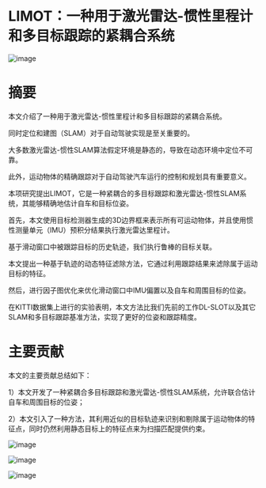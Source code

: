 # LIMOT：一种用于激光雷达-惯性里程计和多目标跟踪的紧耦合系统

![image](https://user-images.githubusercontent.com/48575896/236087911-cf81211d-a8a3-479b-b3bc-3fcbf8f2c69b.png)


# 摘要
本文介绍了一种用于激光雷达-惯性里程计和多目标跟踪的紧耦合系统。

同时定位和建图（SLAM）对于自动驾驶实现是至关重要的。

大多数激光雷达-惯性SLAM算法假定环境是静态的，导致在动态环境中定位不可靠。

此外，运动物体的精确跟踪对于自动驾驶汽车运行的控制和规划具有重要意义。

本项研究提出LIMOT，它是一种紧耦合的多目标跟踪和激光雷达-惯性SLAM系统，其能够精确地估计自车和目标位姿。

首先，本文使用目标检测器生成的3D边界框来表示所有可运动物体，并且使用惯性测量单元（IMU）预积分结果执行激光雷达里程计。

基于滑动窗口中被跟踪目标的历史轨迹，我们执行鲁棒的目标关联。

本文提出一种基于轨迹的动态特征滤除方法，它通过利用跟踪结果来滤除属于运动目标的特征。

然后，进行因子图优化来优化滑动窗口中IMU偏置以及自车和周围目标的位姿。

在KITTI数据集上进行的实验表明，本文方法比我们先前的工作DL-SLOT以及其它SLAM和多目标跟踪基准方法，实现了更好的位姿和跟踪精度。

# 主要贡献
本文的主要贡献总结如下：

1）本文开发了一种紧耦合多目标跟踪和激光雷达-惯性SLAM系统，允许联合估计自车和周围目标的位姿；

2）本文引入了一种方法，其利用近似的目标轨迹来识别和剔除属于运动物体的特征点，同时仍然利用静态目标上的特征点来为扫描匹配提供约束。

![image](https://user-images.githubusercontent.com/48575896/236089007-a10c2bcb-d567-402d-b0be-b87298e9c87d.png)

![image](https://user-images.githubusercontent.com/48575896/236089708-e04c6c5d-8067-418b-ad3d-6ebb6335b9b1.png)

![image](https://user-images.githubusercontent.com/48575896/236089726-6f7b4f8e-659a-4e0a-ac3a-6ecd72467aa7.png)

